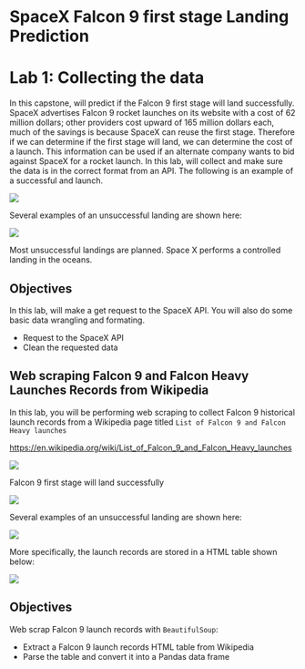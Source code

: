 # **SpaceX  Falcon 9 first stage Landing Prediction**

# Lab 1: Collecting the data
In this capstone, will predict if the Falcon 9 first stage will land successfully. SpaceX advertises Falcon 9 rocket launches on its website with a cost of 62 million dollars; other providers cost upward of 165 million dollars each, much of the savings is because SpaceX can reuse the first stage. Therefore if we can determine if the first stage will land, we can determine the cost of a launch. This information can be used if an alternate company wants to bid against SpaceX for a rocket launch. In this lab, will collect and make sure the data is in the correct format from an API. The following is an example of a successful and launch.

<img src="https://cf-courses-data.s3.us.cloud-object-storage.appdomain.cloud/IBMDeveloperSkillsNetwork-DS0701EN-SkillsNetwork/lab_v2/images/landing_1.gif">

Several examples of an unsuccessful landing are shown here:

![](https://cf-courses-data.s3.us.cloud-object-storage.appdomain.cloud/IBMDeveloperSkillsNetwork-DS0701EN-SkillsNetwork/api/Images/crash.gif)

Most unsuccessful landings are planned. Space X performs a controlled landing in the oceans. 

## Objectives
In this lab, will make a get request to the SpaceX API. You will also do some basic data wrangling and formating. 
- Request to the SpaceX API
- Clean the requested data

## Web scraping Falcon 9 and Falcon Heavy Launches Records from Wikipedia
In this lab, you will be performing web scraping to collect Falcon 9 historical launch records from a Wikipedia page titled `List of Falcon 9 and Falcon Heavy launches`

https://en.wikipedia.org/wiki/List_of_Falcon_9_and_Falcon_Heavy_launches

![](https://cf-courses-data.s3.us.cloud-object-storage.appdomain.cloud/IBM-DS0321EN-SkillsNetwork/labs/module_1_L2/images/Falcon9_rocket_family.svg)

Falcon 9 first stage will land successfully

![](https://cf-courses-data.s3.us.cloud-object-storage.appdomain.cloud/IBMDeveloperSkillsNetwork-DS0701EN-SkillsNetwork/api/Images/landing_1.gif)

Several examples of an unsuccessful landing are shown here:

![](https://cf-courses-data.s3.us.cloud-object-storage.appdomain.cloud/IBMDeveloperSkillsNetwork-DS0701EN-SkillsNetwork/api/Images/crash.gif)

More specifically, the launch records are stored in a HTML table shown below:

![](https://cf-courses-data.s3.us.cloud-object-storage.appdomain.cloud/IBM-DS0321EN-SkillsNetwork/labs/module_1_L2/images/falcon9-launches-wiki.png)

  ## Objectives
Web scrap Falcon 9 launch records with `BeautifulSoup`: 
- Extract a Falcon 9 launch records HTML table from Wikipedia
- Parse the table and convert it into a Pandas data frame


